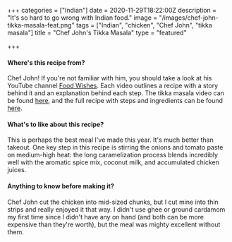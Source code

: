 +++
categories = ["Indian"]
date = 2020-11-29T18:22:00Z
description = "It's so hard to go wrong with Indian food."
image = "/images/chef-john-tikka-masala-feat.png"
tags = ["Indian", "chicken", "Chef John", "tikka masala"]
title = "Chef John's Tikka Masala"
type = "featured"

+++
#### Where's this recipe from?

Chef John! If you're not familiar with him, you should take a look at his YouTube channel [Food Wishes](https://www.youtube.com/user/foodwishes "Food Wishes"). Each video outlines a recipe with a story behind it and an explanation behind each step. The tikka masala video can be found [here](https://www.youtube.com/watch?v=NshiJSNBWNs "Tikka Masala Video"), and the full recipe with steps and ingredients can be found [here](https://www.allrecipes.com/recipe/239867/chef-johns-chicken-tikka-masala/ "Tikka Masala Recipe").

#### What's to like about this recipe?

This is perhaps the best meal I've made this year. It's much better than takeout. One key step in this recipe is stirring the onions and tomato paste on medium-high heat: the long caramelization process blends incredibly well with the aromatic spice mix, coconut milk, and accumulated chicken juices.

#### Anything to know before making it?

Chef John cut the chicken into mid-sized chunks, but I cut mine into thin strips and really enjoyed it that way. I didn't use ghee or ground cardamom my first time since I didn't have any on hand (and both can be more expensive than they're worth), but the meal was mighty excellent without them.